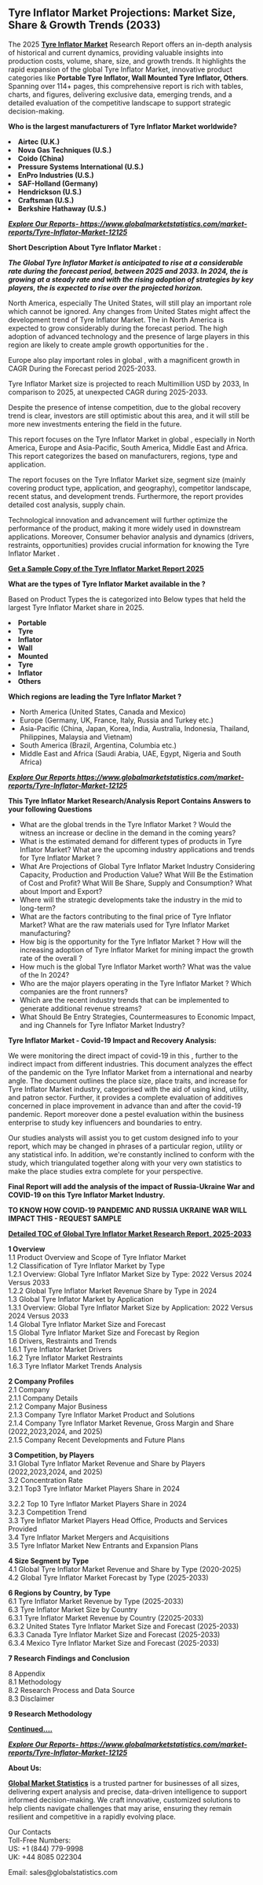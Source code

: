 <h2>Tyre Inflator Market Projections: Market Size, Share & Growth Trends (2033)</h2><p>The 2025 <strong><a href="https://www.globalmarketstatistics.com/market-reports/Tyre-Inflator-Market-12125">Tyre Inflator Market</a></strong> Research Report offers an in-depth analysis of historical and current dynamics, providing valuable insights into production costs, volume, share, size, and growth trends. It highlights the rapid expansion of the global Tyre Inflator Market, innovative product categories like <strong>Portable Tyre Inflator, Wall Mounted Tyre Inflator, Others</strong>. Spanning over 114+ pages, this comprehensive report is rich with tables, charts, and figures, delivering exclusive data, emerging trends, and a detailed evaluation of the competitive landscape to support strategic decision-making.</p><p><strong>Who is the largest manufacturers of Tyre Inflator Market worldwide?</strong></p><p><strong><li>Airtec (U.K.)<li>Nova Gas Techniques (U.S.)<li>Coido (China)<li>Pressure Systems International (U.S.)<li>EnPro Industries (U.S.)<li>SAF-Holland (Germany)<li>Hendrickson (U.S.)<li>Craftsman (U.S.)<li>Berkshire Hathaway (U.S.)</strong></p><p><strong><em><a href="https://www.globalmarketstatistics.com/market-reports/Tyre-Inflator-Market-12125">Explore Our Reports-&nbsp;https://www.globalmarketstatistics.com/market-reports/Tyre-Inflator-Market-12125</a></em></strong></p><p><strong>Short Description About Tyre Inflator Market :</strong></p><p><strong><em>The Global Tyre Inflator Market is anticipated to rise at a considerable rate during the forecast period, between 2025 and 2033. In 2024, the is growing at a steady rate and with the rising adoption of strategies by key players, the is expected to rise over the projected horizon.</em></strong></p><p>North America, especially The United States, will still play an important role which cannot be ignored. Any changes from United States might affect the development trend of Tyre Inflator Market. The in North America is expected to grow considerably during the forecast period. The high adoption of advanced technology and the presence of large players in this region are likely to create ample growth opportunities for the .</p><p>Europe also play important roles in global , with a magnificent growth in CAGR During the Forecast period 2025-2033.</p><p>Tyre Inflator Market size is projected to reach Multimillion USD by 2033, In comparison to 2025, at unexpected CAGR during 2025-2033.</p><p>Despite the presence of intense competition, due to the global recovery trend is clear, investors are still optimistic about this area, and it will still be more new investments entering the field in the future.</p><p>This report focuses on the Tyre Inflator Market in global , especially in North America, Europe and Asia-Pacific, South America, Middle East and Africa. This report categorizes the based on manufacturers, regions, type and application.</p><p>The report focuses on the Tyre Inflator Market size, segment size (mainly covering product type, application, and geography), competitor landscape, recent status, and development trends. Furthermore, the report provides detailed cost analysis, supply chain.</p><p>Technological innovation and advancement will further optimize the performance of the product, making it more widely used in downstream applications. Moreover, Consumer behavior analysis and dynamics (drivers, restraints, opportunities) provides crucial information for knowing the Tyre Inflator Market .</p><p><strong><a href="https://www.globalmarketstatistics.com/market-reports/Tyre-Inflator-Market-12125">Get a Sample Copy of the Tyre Inflator Market Report 2025</a></strong></p><p><strong>What are the types of Tyre Inflator Market available in the ?</strong></p><p>Based on Product Types the is categorized into Below types that held the largest Tyre Inflator Market share in 2025.</p><p><strong><li>Portable<li>Tyre<li>Inflator<li>Wall<li>Mounted<li>Tyre<li>Inflator<li>Others</strong></p><p><strong>Which regions are leading the Tyre Inflator Market ?</strong></p><ul><li>North America (United States, Canada and Mexico)</li><li>Europe (Germany, UK, France, Italy, Russia and Turkey etc.)</li><li>Asia-Pacific (China, Japan, Korea, India, Australia, Indonesia, Thailand, Philippines, Malaysia and Vietnam)</li><li>South America (Brazil, Argentina, Columbia etc.)</li><li>Middle East and Africa (Saudi Arabia, UAE, Egypt, Nigeria and South Africa)</li></ul><p><strong><em><a href="https://www.globalmarketstatistics.com/market-reports/Tyre-Inflator-Market-12125">Explore Our Reports https://www.globalmarketstatistics.com/market-reports/Tyre-Inflator-Market-12125</a></em></strong></p><p><strong>This Tyre Inflator Market Research/Analysis Report Contains Answers to your following Questions</strong></p><ul><li>What are the global trends in the Tyre Inflator Market ? Would the witness an increase or decline in the demand in the coming years?</li><li>What is the estimated demand for different types of products in Tyre Inflator Market? What are the upcoming industry applications and trends for Tyre Inflator Market ?</li><li>What Are Projections of Global Tyre Inflator Market Industry Considering Capacity, Production and Production Value? What Will Be the Estimation of Cost and Profit? What Will Be Share, Supply and Consumption? What about Import and Export?</li><li>Where will the strategic developments take the industry in the mid to long-term?</li><li>What are the factors contributing to the final price of Tyre Inflator Market? What are the raw materials used for Tyre Inflator Market manufacturing?</li><li>How big is the opportunity for the Tyre Inflator Market ? How will the increasing adoption of Tyre Inflator Market for mining impact the growth rate of the overall ?</li><li>How much is the global Tyre Inflator Market worth? What was the value of the In 2024?</li><li>Who are the major players operating in the Tyre Inflator Market ? Which companies are the front runners?</li><li>Which are the recent industry trends that can be implemented to generate additional revenue streams?</li><li>What Should Be Entry Strategies, Countermeasures to Economic Impact, and ing Channels for Tyre Inflator Market Industry?</li></ul><p><strong>Tyre Inflator Market - Covid-19 Impact and Recovery Analysis:</strong></p><p>We were monitoring the direct impact of covid-19 in this , further to the indirect impact from different industries. This document analyzes the effect of the pandemic on the Tyre Inflator Market from a international and nearby angle. The document outlines the place size, place traits, and increase for Tyre Inflator Market industry, categorised with the aid of using kind, utility, and patron sector. Further, it provides a complete evaluation of additives concerned in place improvement in advance than and after the covid-19 pandemic. Report moreover done a pestel evaluation within the business enterprise to study key influencers and boundaries to entry.</p><p>Our studies analysts will assist you to get custom designed info to your report, which may be changed in phrases of a particular region, utility or any statistical info. In addition, we're constantly inclined to conform with the study, which triangulated together along with your very own statistics to make the place studies extra complete for your perspective.</p><p><strong>Final Report will add the analysis of the impact of Russia-Ukraine War and COVID-19 on this Tyre Inflator Market Industry.</strong></p><p><strong>TO KNOW HOW COVID-19 PANDEMIC AND RUSSIA UKRAINE WAR WILL IMPACT THIS - REQUEST SAMPLE</strong></p><p><strong><a href="https://www.globalmarketstatistics.com/market-reports/Tyre-Inflator-Market-12125">Detailed TOC of Global Tyre Inflator Market Research Report, 2025-2033</a></strong></p><p><strong>1 Overview</strong><br /> 1.1 Product Overview and Scope of Tyre Inflator Market<br /> 1.2 Classification of Tyre Inflator Market by Type<br /> 1.2.1 Overview: Global Tyre Inflator Market Size by Type: 2022 Versus 2024 Versus 2033<br /> 1.2.2 Global Tyre Inflator Market Revenue Share by Type in 2024<br /> 1.3 Global Tyre Inflator Market by Application<br /> 1.3.1 Overview: Global Tyre Inflator Market Size by Application: 2022&nbsp;Versus 2024 Versus 2033<br /> 1.4 Global Tyre Inflator Market Size and Forecast<br /> 1.5 Global Tyre Inflator Market Size and Forecast by Region<br /> 1.6 Drivers, Restraints and Trends<br /> 1.6.1 Tyre Inflator Market Drivers<br /> 1.6.2 Tyre Inflator Market Restraints<br /> 1.6.3 Tyre Inflator Market Trends Analysis</p><p><strong>2 Company Profiles</strong><br /> 2.1 Company<br /> 2.1.1 Company Details<br /> 2.1.2 Company Major Business<br /> 2.1.3 Company Tyre Inflator Market Product and Solutions<br /> 2.1.4 Company Tyre Inflator Market Revenue, Gross Margin and Share (2022,2023,2024, and 2025)<br /> 2.1.5 Company Recent Developments and Future Plans</p><p><strong>3 Competition, by Players</strong><br /> 3.1 Global Tyre Inflator Market Revenue and Share by Players (2022,2023,2024, and 2025)<br /> 3.2 Concentration Rate<br /> 3.2.1 Top3 Tyre Inflator Market Players Share in 2024</p><p>3.2.2 Top 10 Tyre Inflator Market Players Share in 2024<br /> 3.2.3 Competition Trend<br /> 3.3 Tyre Inflator Market Players Head Office, Products and Services Provided<br /> 3.4 Tyre Inflator Market Mergers and Acquisitions<br /> 3.5 Tyre Inflator Market New Entrants and Expansion Plans</p><p><strong>4 Size Segment by Type</strong><br /> 4.1 Global Tyre Inflator Market Revenue and Share by Type (2020-2025)<br /> 4.2 Global Tyre Inflator Market Forecast by Type (2025-2033)</p><p><strong>6 Regions by Country, by Type</strong><br /> 6.1 Tyre Inflator Market Revenue by Type (2025-2033)<br /> 6.3 Tyre Inflator Market Size by Country<br /> 6.3.1 Tyre Inflator Market Revenue by Country (22025-2033)<br /> 6.3.2 United States Tyre Inflator Market Size and Forecast (2025-2033)<br /> 6.3.3 Canada Tyre Inflator Market Size and Forecast (2025-2033)<br /> 6.3.4 Mexico Tyre Inflator Market Size and Forecast (2025-2033)</p><p><strong>7 Research Findings and Conclusion</strong></p><p>8 Appendix<br /> 8.1 Methodology<br /> 8.2 Research Process and Data Source<br /> 8.3 Disclaimer</p><p><strong>9 Research Methodology</strong></p><p><strong><a href="https://www.globalmarketstatistics.com/market-reports/Tyre-Inflator-Market-12125">Continued&hellip;.</a></strong></p><p><strong><em><a href="https://www.globalmarketstatistics.com/market-reports/Tyre-Inflator-Market-12125">Explore Our Reports-&nbsp;https://www.globalmarketstatistics.com/market-reports/Tyre-Inflator-Market-12125</a></em></strong></p><p><strong>About Us:</strong></p><p><strong><a href="https://www.globalmarketstatistics.com/">Global Market Statistics</a></strong> is a trusted partner for businesses of all sizes, delivering expert analysis and precise, data-driven intelligence to support informed decision-making. We craft innovative, customized solutions to help clients navigate challenges that may arise, ensuring they remain resilient and competitive in a rapidly evolving place.</p><p>Our Contacts<br /> Toll-Free Numbers:<br /> US: +1 (844) 779-9998<br /> UK: +44 8085 022304</p><p>Email: sales@globalstatistics.com</p>
